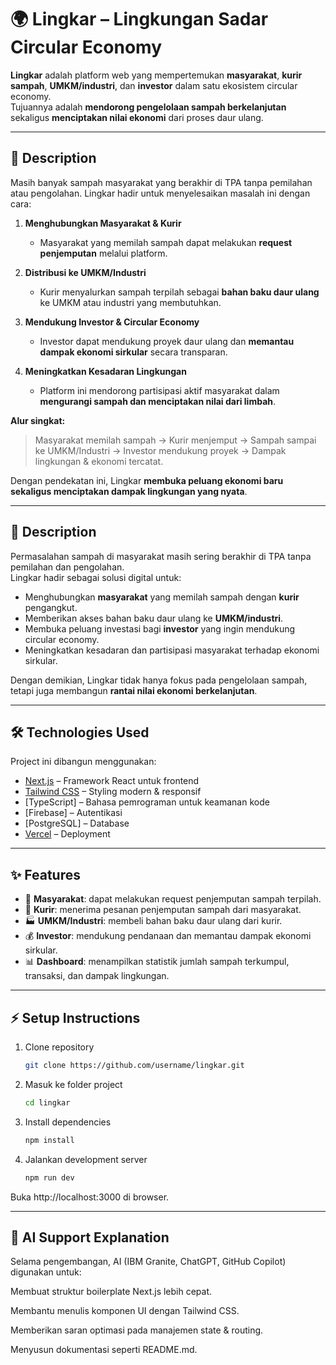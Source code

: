 # 🌍 Lingkar – Lingkungan Sadar Circular Economy

**Lingkar** adalah platform web yang mempertemukan **masyarakat**, **kurir sampah**, **UMKM/industri**, dan **investor** dalam satu ekosistem circular economy.  
Tujuannya adalah **mendorong pengelolaan sampah berkelanjutan** sekaligus **menciptakan nilai ekonomi** dari proses daur ulang.

---

## 📖 Description
Masih banyak sampah masyarakat yang berakhir di TPA tanpa pemilahan atau pengolahan. Lingkar hadir untuk menyelesaikan masalah ini dengan cara:

1. **Menghubungkan Masyarakat & Kurir**  
   - Masyarakat yang memilah sampah dapat melakukan **request penjemputan** melalui platform.

2. **Distribusi ke UMKM/Industri**  
   - Kurir menyalurkan sampah terpilah sebagai **bahan baku daur ulang** ke UMKM atau industri yang membutuhkan.

3. **Mendukung Investor & Circular Economy**  
   - Investor dapat mendukung proyek daur ulang dan **memantau dampak ekonomi sirkular** secara transparan.

4. **Meningkatkan Kesadaran Lingkungan**  
   - Platform ini mendorong partisipasi aktif masyarakat dalam **mengurangi sampah dan menciptakan nilai dari limbah**.

**Alur singkat:**  
> Masyarakat memilah sampah → Kurir menjemput → Sampah sampai ke UMKM/Industri → Investor mendukung proyek → Dampak lingkungan & ekonomi tercatat.

Dengan pendekatan ini, Lingkar **membuka peluang ekonomi baru sekaligus menciptakan dampak lingkungan yang nyata**.

---

## 📖 Description
Permasalahan sampah di masyarakat masih sering berakhir di TPA tanpa pemilahan dan pengolahan.  
Lingkar hadir sebagai solusi digital untuk:
- Menghubungkan **masyarakat** yang memilah sampah dengan **kurir** pengangkut.
- Memberikan akses bahan baku daur ulang ke **UMKM/industri**.
- Membuka peluang investasi bagi **investor** yang ingin mendukung circular economy.
- Meningkatkan kesadaran dan partisipasi masyarakat terhadap ekonomi sirkular.

Dengan demikian, Lingkar tidak hanya fokus pada pengelolaan sampah, tetapi juga membangun **rantai nilai ekonomi berkelanjutan**.

---

## 🛠️ Technologies Used
Project ini dibangun menggunakan:
- [Next.js](https://nextjs.org/) – Framework React untuk frontend
- [Tailwind CSS](https://tailwindcss.com/) – Styling modern & responsif
- [TypeScript] – Bahasa pemrograman untuk keamanan kode
- [Firebase] – Autentikasi
- [PostgreSQL] – Database
- [Vercel](https://vercel.com/) – Deployment

---

## ✨ Features
- 👥 **Masyarakat**: dapat melakukan request penjemputan sampah terpilah.
- 🚛 **Kurir**: menerima pesanan penjemputan sampah dari masyarakat.
- 🏭 **UMKM/Industri**: membeli bahan baku daur ulang dari kurir.
- 💰 **Investor**: mendukung pendanaan dan memantau dampak ekonomi sirkular.
- 📊 **Dashboard**: menampilkan statistik jumlah sampah terkumpul, transaksi, dan dampak lingkungan.

---

## ⚡ Setup Instructions

1. Clone repository
   ```bash
   git clone https://github.com/username/lingkar.git

2. Masuk ke folder project
   ```bash
   cd lingkar

3. Install dependencies
   ```bash
   npm install

4. Jalankan development server
   ```bash
   npm run dev

Buka http://localhost:3000 di browser.

---

## 🤖 AI Support Explanation

Selama pengembangan, AI (IBM Granite, ChatGPT, GitHub Copilot) digunakan untuk:

Membuat struktur boilerplate Next.js lebih cepat.

Membantu menulis komponen UI dengan Tailwind CSS.

Memberikan saran optimasi pada manajemen state & routing.

Menyusun dokumentasi seperti README.md.